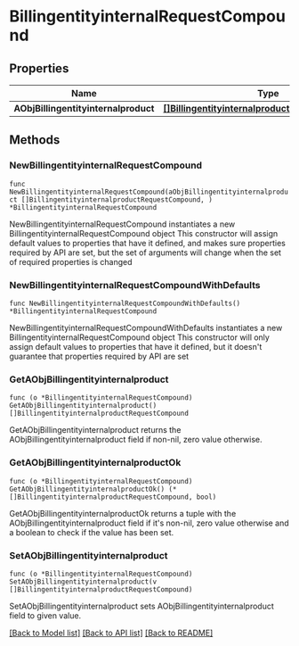 # BillingentityinternalRequestCompound

## Properties

Name | Type | Description | Notes
------------ | ------------- | ------------- | -------------
**AObjBillingentityinternalproduct** | [**[]BillingentityinternalproductRequestCompound**](BillingentityinternalproductRequestCompound.md) |  | 

## Methods

### NewBillingentityinternalRequestCompound

`func NewBillingentityinternalRequestCompound(aObjBillingentityinternalproduct []BillingentityinternalproductRequestCompound, ) *BillingentityinternalRequestCompound`

NewBillingentityinternalRequestCompound instantiates a new BillingentityinternalRequestCompound object
This constructor will assign default values to properties that have it defined,
and makes sure properties required by API are set, but the set of arguments
will change when the set of required properties is changed

### NewBillingentityinternalRequestCompoundWithDefaults

`func NewBillingentityinternalRequestCompoundWithDefaults() *BillingentityinternalRequestCompound`

NewBillingentityinternalRequestCompoundWithDefaults instantiates a new BillingentityinternalRequestCompound object
This constructor will only assign default values to properties that have it defined,
but it doesn't guarantee that properties required by API are set

### GetAObjBillingentityinternalproduct

`func (o *BillingentityinternalRequestCompound) GetAObjBillingentityinternalproduct() []BillingentityinternalproductRequestCompound`

GetAObjBillingentityinternalproduct returns the AObjBillingentityinternalproduct field if non-nil, zero value otherwise.

### GetAObjBillingentityinternalproductOk

`func (o *BillingentityinternalRequestCompound) GetAObjBillingentityinternalproductOk() (*[]BillingentityinternalproductRequestCompound, bool)`

GetAObjBillingentityinternalproductOk returns a tuple with the AObjBillingentityinternalproduct field if it's non-nil, zero value otherwise
and a boolean to check if the value has been set.

### SetAObjBillingentityinternalproduct

`func (o *BillingentityinternalRequestCompound) SetAObjBillingentityinternalproduct(v []BillingentityinternalproductRequestCompound)`

SetAObjBillingentityinternalproduct sets AObjBillingentityinternalproduct field to given value.



[[Back to Model list]](../README.md#documentation-for-models) [[Back to API list]](../README.md#documentation-for-api-endpoints) [[Back to README]](../README.md)


